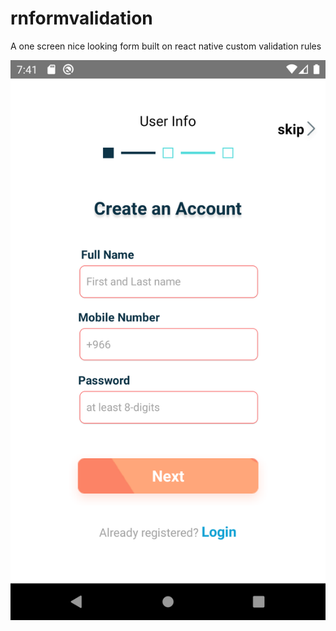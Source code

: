 # rnformvalidation
A one screen nice looking form built on react native custom validation rules

![screenshot of the react native form screen](./imgs/screen_screenshot.png)
